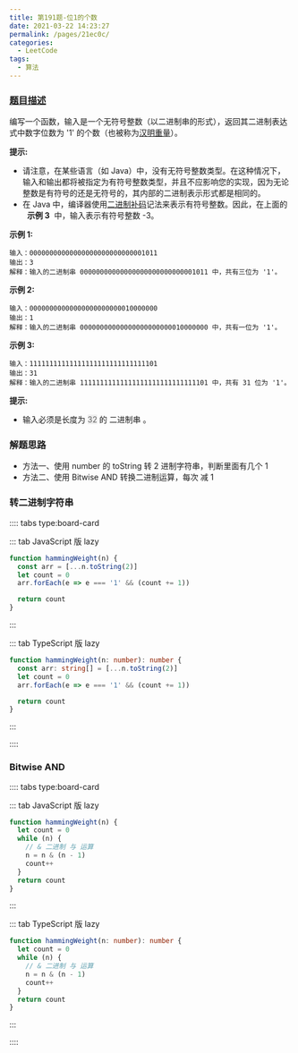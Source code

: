 ```yaml
---
title: 第191题-位1的个数
date: 2021-03-22 14:23:27
permalink: /pages/21ec0c/
categories:
  - LeetCode
tags:
  - 算法
---
```


### [题目描述](https://leetcode-cn.com/problems/number-of-1-bits/)

编写一个函数，输入是一个无符号整数（以二进制串的形式），返回其二进制表达式中数字位数为 '1' 的个数（也被称为[汉明重量](https://baike.baidu.com/item/%E6%B1%89%E6%98%8E%E9%87%8D%E9%87%8F)）。

**提示:**

- 请注意，在某些语言（如 Java）中，没有无符号整数类型。在这种情况下，输入和输出都将被指定为有符号整数类型，并且不应影响您的实现，因为无论整数是有符号的还是无符号的，其内部的二进制表示形式都是相同的。
- 在 Java 中，编译器使用[二进制补码](https://baike.baidu.com/item/%E8%A1%A5%E7%A0%81/6854613?fromtitle=%E4%BA%8C%E8%BF%9B%E5%88%B6%E8%A1%A5%E7%A0%81&fromid=5295284)记法来表示有符号整数。因此，在上面的   **示例 3**  中，输入表示有符号整数 -3。

<!-- more -->

**示例 1:**

```
输入：00000000000000000000000000001011
输出：3
解释：输入的二进制串 00000000000000000000000000001011 中，共有三位为 '1'。
```

**示例 2:**

```
输入：00000000000000000000000010000000
输出：1
解释：输入的二进制串 00000000000000000000000010000000 中，共有一位为 '1'。
```

**示例 3:**

```
输入：11111111111111111111111111111101
输出：31
解释：输入的二进制串 11111111111111111111111111111101 中，共有 31 位为 '1'。
```

**提示:**

- 输入必须是长度为 <span style="background: #eee; color: #666;">32</span> 的 二进制串 。

### 解题思路

- 方法一、使用 number 的 toString 转 2 进制字符串，判断里面有几个 1
- 方法二、使用 Bitwise AND 转换二进制运算，每次 减 1

### 转二进制字符串

:::: tabs type:board-card

::: tab JavaScript 版 lazy

```JavaScript
function hammingWeight(n) {
  const arr = [...n.toString(2)]
  let count = 0
  arr.forEach(e => e === '1' && (count += 1))

  return count
}
```

:::

::: tab TypeScript 版 lazy

```TypeScript
function hammingWeight(n: number): number {
  const arr: string[] = [...n.toString(2)]
  let count = 0
  arr.forEach(e => e === '1' && (count += 1))

  return count
}
```

:::

::::

### Bitwise AND

:::: tabs type:board-card

::: tab JavaScript 版 lazy

```JavaScript
function hammingWeight(n) {
  let count = 0
  while (n) {
    // & 二进制 与 运算
    n = n & (n - 1)
    count++
  }
  return count
}
```

:::

::: tab TypeScript 版 lazy

```TypeScript
function hammingWeight(n: number): number {
  let count = 0
  while (n) {
    // & 二进制 与 运算
    n = n & (n - 1)
    count++
  }
  return count
}
```

:::

::::
